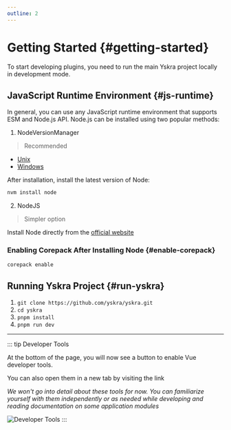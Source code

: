 ```yaml
---
outline: 2
---
```

# Getting Started {#getting-started}

To start developing plugins, you need to run the main Yskra project locally in development mode.

## JavaScript Runtime Environment {#js-runtime}

In general, you can use any JavaScript runtime environment that supports ESM and Node.js API. Node.js can be installed using two popular methods:

1. NodeVersionManager

> Recommended

- [Unix](https://github.com/nvm-sh/nvm?tab=readme-ov-file#install--update-script)
- [Windows](https://github.com/coreybutler/nvm-windows)

After installation, install the latest version of Node:
```bash
nvm install node
```

2. NodeJS

> Simpler option

Install Node directly from the [official website](https://nodejs.org/en/download/)


### Enabling Corepack After Installing Node {#enable-corepack}

```bash
corepack enable
```

## Running Yskra Project {#run-yskra}

1. `git clone https://github.com/yskra/yskra.git`
2. `cd yskra`
3. `pnpm install`
4. `pnpm run dev`

___

::: tip Developer Tools

At the bottom of the page, you will now see a button to enable Vue developer tools.

You can also open them in a new tab by visiting the link <ExternalLink href="http://localhost:8930/__devtools__/" />

*We won't go into detail about these tools for now. You can familiarize yourself with them independently or as needed while developing and reading documentation on some application modules*

![Developer Tools](/devtoolsPrew.png)
:::


